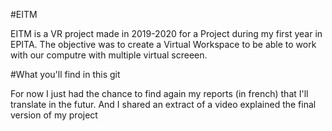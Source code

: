 #EITM

EITM is a VR project made in 2019-2020 for a Project during my first year in EPITA. The objective was to create a Virtual Workspace to be able to work with our computre with multiple virtual screeen.

#What you'll find in this git

For now I just had the chance to find again my reports (in french) that I'll translate in the futur. And I shared an extract of a video explained the final version of my project 
